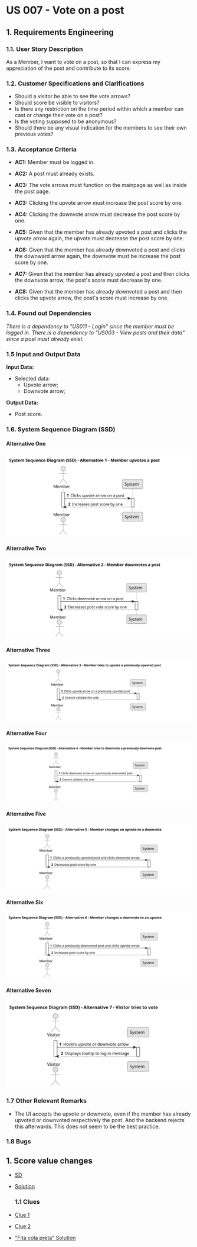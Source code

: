 # US 007 - Vote on a post

## 1. Requirements Engineering

### 1.1. User Story Description

As a Member,
I want to vote on a post,
so that I can express my appreciation of the post and contribute to its score.

### 1.2. Customer Specifications and Clarifications

- Should a visitor be able to see the vote arrows?
- Should score be visible to visitors?
- Is there any restriction on the time period within which a member can cast or change their vote on a post?
- Is the voting supposed to be anonymous?
- Should there be any visual indication for the members to see their own previous votes?

### 1.3. Acceptance Criteria

- **AC1:** Member must be logged in.

- **AC2:** A post must already exists.

- **AC3:** The vote arrows must function on the mainpage as well as inside the post page.

- **AC3:** Clicking the upvote arrow must increase the post score by one.

- **AC4:** Clicking the downvote arrow must decrease the post score by one.

- **AC5:** Given that the member has already upvoted a post and clicks the upvote arrow again, the upvote must decrease the post score by one.

- **AC6:** Given that the member has already downvoted a post and clicks the downward arrow again, the downvote must be increase the post score by one.

- **AC7:** Given that the member has already upvoted a post and then clicks the downvote arrow, the post's score must decrease by one.

- **AC8:** Given that the member has already downvoted a post and then clicks the upvote arrow, the post's score must increase by one.

### 1.4. Found out Dependencies

_There is a dependency to "US011 - Login" since the member must be logged in._
_There is a dependency to "US003 - View posts and their data" since a post must already exist._

### 1.5 Input and Output Data

**Input Data:**

- Selected data:
  - Upvote arrow;
  - Downvote arrow;

**Output Data:**

- Post score.

### 1.6. System Sequence Diagram (SSD)

#### Alternative One

![SSD - Alternative One](svg/us007-ssd-alternative-1.svg)

#### Alternative Two

![SSD - Alternative Two](svg/us007-ssd-alternative-2.svg)

#### Alternative Three

![SSD - Alternative Three](svg/us007-ssd-alternative-3.svg)

#### Alternative Four

![SSD - Alternative Four](svg/us007-ssd-alternative-4.svg)

#### Alternative Five

![SSD - Alternative Five](svg/us007-ssd-alternative-5.svg)

#### Alternative Six

![SSD - Alternative Six](svg/us007-ssd-alternative-6.svg)

#### Alternative Seven

![SSD - Alternative Seven](svg/us007-ssd-alternative-7.svg)

### 1.7 Other Relevant Remarks

- The UI accepts the upvote or downvote, even if the member has already upvoted or downvoted respectively the post. And the backend rejects this afterwards. This does not seem to be the best practice.

### 1.8 Bugs

## 1. Score value changes
  - [SD](../03.sequence-diagram/us007_upvote_already_upvoted.png)

  - [Solution](../../../../sprintC/images/noFix3.png)
    ### 1.1 Clues

  - [Clue 1](../../../../../src/modules/forum/domain/post.ts#L241)

  - [Clue 2](../../../../sprintC/images/initialVoteHappens.png)

  - ["Fita cola preta" Solution](../../../../sprintC/images/upvote_aFix.png)